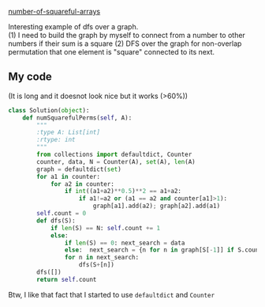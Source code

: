[number-of-squareful-arrays](https://leetcode.com/problems/number-of-squareful-arrays/)

Interesting example of dfs over a graph.   
(1) I need to build the graph by myself to connect from a number to other numbers if their sum is a square
(2) DFS over the graph for non-overlap permutation that one element is "square" connected to its next.

## My code 
(It is long and it doesnot look nice but it works (>60%))

```python
class Solution(object):
    def numSquarefulPerms(self, A):
        """
        :type A: List[int]
        :rtype: int
        """
        from collections import defaultdict, Counter
        counter, data, N = Counter(A), set(A), len(A)
        graph = defaultdict(set)
        for a1 in counter:
            for a2 in counter:
                if int((a1+a2)**0.5)**2 == a1+a2:
                    if a1!=a2 or (a1 == a2 and counter[a1]>1):
                        graph[a1].add(a2); graph[a2].add(a1)
        self.count = 0
        def dfs(S):
            if len(S) == N: self.count += 1
            else:
                if len(S) == 0: next_search = data
                else:  next_search = {n for n in graph[S[-1]] if S.count(n)<counter[n]}
                for n in next_search:
                    dfs(S+[n])
        dfs([])
        return self.count
```

Btw, I like that fact that I started to use `defaultdict` and `Counter`


